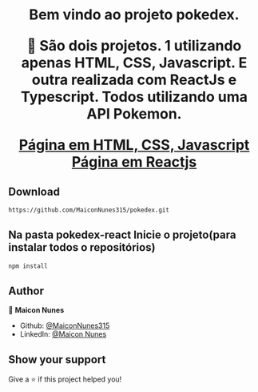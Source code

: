<h1 align="center">Bem vindo ao projeto pokedex. 

🦀 São dois projetos. 1 utilizando apenas HTML, CSS, Javascript. E outra realizada com ReactJs e Typescript. Todos utilizando uma API Pokemon. 

<a href="https://maiconnunes315.github.io/pokedex/"> Página em HTML, CSS, Javascript</a>
<a href="https://poke-react-project.netlify.app/"/> Página em Reactjs</a>
  
## Download

```sh
https://github.com/MaiconNunes315/pokedex.git
```
  
## Na pasta pokedex-react Inicie o projeto(para instalar todos o repositórios)

```sh
npm install
``` 
  
## Author

👤 **Maicon Nunes**

- Github: [@MaiconNunes315](https://github.com/MaiconNunes315)
- LinkedIn: [@Maicon Nunes](https://www.linkedin.com/in/maicon-nunes)

## Show your support

Give a ⭐️ if this project helped you!

